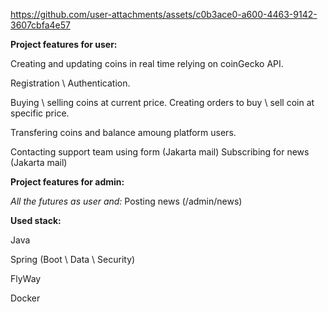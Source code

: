 https://github.com/user-attachments/assets/c0b3ace0-a600-4463-9142-3607cbfa4e57


**Project features for user:**


Creating and updating coins in real time relying on coinGecko API.


Registration \ Authentication.


Buying \ selling coins at current price.
Creating orders to buy \ sell coin at specific price.


Transfering coins and balance amoung platform users.


Contacting support team using form (Jakarta mail)
Subscribing for news (Jakarta mail)


**Project features for admin:**

_All the futures as user and:_
Posting news (/admin/news)

**Used stack:**

Java

Spring (Boot \ Data \ Security)

FlyWay

Docker
